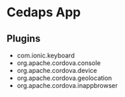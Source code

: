 # Cedaps App

## Plugins
 
 - com.ionic.keyboard
 - org.apache.cordova.console
 - org.apache.cordova.device
 - org.apache.cordova.geolocation
 - org.apache.cordova.inappbrowser
